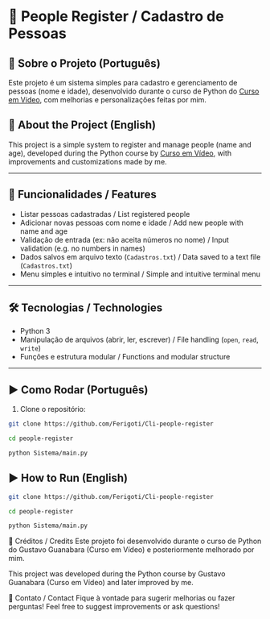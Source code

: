 # 🧾 People Register / Cadastro de Pessoas

## 📌 Sobre o Projeto (Português)

Este projeto é um sistema simples para cadastro e gerenciamento de pessoas (nome e idade), desenvolvido durante o curso de Python do [Curso em Vídeo](https://www.cursoemvideo.com/), com melhorias e personalizações feitas por mim.

## 📌 About the Project (English)

This project is a simple system to register and manage people (name and age), developed during the Python course by [Curso em Vídeo](https://www.cursoemvideo.com/), with improvements and customizations made by me.

---

## 🚀 Funcionalidades / Features

- Listar pessoas cadastradas / List registered people  
- Adicionar novas pessoas com nome e idade / Add new people with name and age  
- Validação de entrada (ex: não aceita números no nome) / Input validation (e.g. no numbers in names)  
- Dados salvos em arquivo texto (`Cadastros.txt`) / Data saved to a text file (`Cadastros.txt`)  
- Menu simples e intuitivo no terminal / Simple and intuitive terminal menu  

---

## 🛠️ Tecnologias / Technologies

- Python 3  
- Manipulação de arquivos (abrir, ler, escrever) / File handling (`open`, `read`, `write`)  
- Funções e estrutura modular / Functions and modular structure  

---

## ▶️ Como Rodar (Português)

1. Clone o repositório:  
```bash
git clone https://github.com/Ferigoti/Cli-people-register 

cd people-register

python Sistema/main.py
```

## ▶️ How to Run (English)
```bash
git clone https://github.com/Ferigoti/Cli-people-register

cd people-register

python Sistema/main.py
```

📖 Créditos / Credits
Este projeto foi desenvolvido durante o curso de Python do Gustavo Guanabara (Curso em Vídeo) e posteriormente melhorado por mim.

This project was developed during the Python course by Gustavo Guanabara (Curso em Vídeo) and later improved by me.

🤝 Contato / Contact
Fique à vontade para sugerir melhorias ou fazer perguntas!
Feel free to suggest improvements or ask questions!
